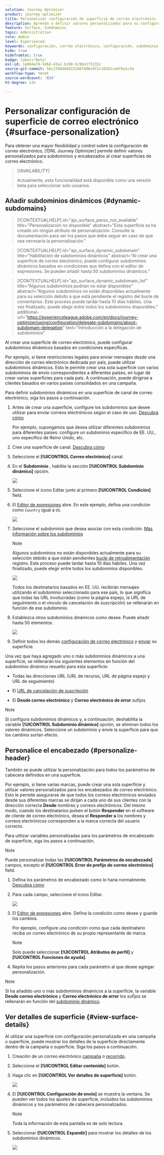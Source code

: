 ```yaml
---
solution: Journey Optimizer
product: journey optimizer
title: Personalizar configuración de superficie de correo electrónico
description: Aprenda a definir valores personalizados para su configuración en el nivel de superficie de canal de correo electrónico
feature: Surface, Subdomains
topic: Administration
role: Admin
level: Experienced
keywords: configuración, correo electrónico, configuración, subdominio
hide: true
hidefromtoc: true
badge: label="Beta"
exl-id: 1e004a76-5d6d-43a1-b198-5c9b41f5332c
source-git-commit: 56c2708408d15286f008c9f2c16581ce0f0a1c4e
workflow-type: tm+mt
source-wordcount: '824'
ht-degree: 13%

---
```


# Personalizar configuración de superficie de correo electrónico {#surface-personalization}

Para obtener una mayor flexibilidad y control sobre la configuración de correo electrónico, [!DNL Journey Optimizer] permite definir valores personalizados para subdominios y encabezados<!--and URL tracking parameters--> al crear superficies de correo electrónico.

>[!AVAILABILITY]
>
>Actualmente, esta funcionalidad está disponible como una versión beta para seleccionar solo usuarios. <!--To join the beta program, contact Adobe Customer Care.-->

## Añadir subdominios dinámicos {#dynamic-subdomains}

>[!CONTEXTUALHELP]
>id="ajo_surface_perso_not_available"
>title="Personalización no disponible"
>abstract="Esta superficie se ha creado sin ningún atributo de personalización. Consulte la documentación para ver los pasos que debe seguir en caso de que sea necesaria la personalización."

>[!CONTEXTUALHELP]
>id="ajo_surface_dynamic_subdomain"
>title="Habilitación de subdominios dinámicos"
>abstract="Al crear una superficie de correo electrónico, puede configurar subdominios dinámicos basados en condiciones que defina con el editor de expresiones. Se pueden añadir hasta 50 subdominios dinámicos."

>[!CONTEXTUALHELP]
>id="ajo_surface_dynamic_subdomain_list"
>title="Algunos subdominios podrían no estar disponibles"
>abstract="Algunos subdominios no están disponibles actualmente para su selección debido a que está pendiente el registro del bucle de comentarios. Este proceso puede tardar hasta 10 días hábiles. Una vez finalizado, puede elegir entre todos los subdominios disponibles."
>additional-url="https://experienceleague.adobe.com/en/docs/journey-optimizer/using/configuration/delegate-subdomains/about-subdomain-delegation" text="Introducción a la delegación de subdominios"

Al crear una superficie de correo electrónico, puede configurar subdominios dinámicos basados en condiciones específicas.

Por ejemplo, si tiene restricciones legales para enviar mensajes desde una dirección de correo electrónico dedicada por país, puede utilizar subdominios dinámicos. Esto le permite crear una sola superficie con varios subdominios de envío correspondientes a diferentes países, en lugar de crear varias superficies para cada país. A continuación, puede dirigirse a clientes basados en varios países consolidados en una campaña.

Para definir subdominios dinámicos en una superficie de canal de correo electrónico, siga los pasos a continuación.

1. Antes de crear una superficie, configure los subdominios que desee utilizar para enviar correos electrónicos según el caso de uso. [Descubra cómo](../configuration/about-subdomain-delegation.md)

   Por ejemplo, supongamos que desea utilizar diferentes subdominios para diferentes países: configure un subdominio específico de EE. UU., uno específico de Reino Unido, etc.

1. Cree una superficie de canal. [Descubra cómo](../configuration/channel-surfaces.md)

1. Seleccione el **[!UICONTROL Correo electrónico]** canal.

1. En el **Subdominio** , habilite la sección **[!UICONTROL Subdominio dinámico]** opción.

   ![](assets/surface-email-dynamic-subdomain.png)

1. Seleccione el icono Editar junto al primero **[!UICONTROL Condición]** field.

1. El [Editor de expresiones](../personalization/personalization-build-expressions.md) abre. En este ejemplo, defina una condición como `Country` igual a `US`.

   ![](assets/surface-email-edit-condition.png)

1. Seleccione el subdominio que desea asociar con esta condición. [Más información sobre los subdominios](../configuration/about-subdomain-delegation.md)

   >[!NOTE]
   >
   >Algunos subdominios no están disponibles actualmente para su selección debido a que están pendientes [bucle de retroalimentación](../reports/deliverability.md#feedback-loops) registro. Este proceso puede tardar hasta 10 días hábiles. Una vez finalizado, puede elegir entre todos los subdominios disponibles. <!--where FL registration happens? is it when delegating a subdomain and you're awaiting from subdomain validation? or is it on ISP side only?-->

   ![](assets/surface-email-select-subdomain.png)

   Todos los destinatarios basados en EE. UU. recibirán mensajes utilizando el subdominio seleccionado para ese país, lo que significa que todas las URL involucradas (como la página espejo, la URL de seguimiento o el vínculo de cancelación de suscripción) se rellenarán en función de ese subdominio.

1. Establezca otros subdominios dinámicos como desee. Puede añadir hasta 50 elementos.

   ![](assets/surface-email-add-dynamic-subdomain.png)

   <!--Select the [IP pool](../configuration/ip-pools.md) to associate with the surface. [Learn more](email-settings.md#subdomains-and-ip-pools)-->

1. Definir todos los demás [configuración de correo electrónico](email-settings.md) y [enviar](../configuration/channel-surfaces.md#create-channel-surface) su superficie.

Una vez que haya agregado uno o más subdominios dinámicos a una superficie, se rellenarán los siguientes elementos en función del subdominio dinámico resuelto para esta superficie:

* Todas las direcciones URL (URL de recurso, URL de página espejo y URL de seguimiento)

* El [URL de cancelación de suscripción](email-settings.md#list-unsubscribe)

* El **Desde correo electrónico** y **Correo electrónico de error** sufijos

>[!NOTE]
>
>Si configura subdominios dinámicos y, a continuación, deshabilita la variable **[!UICONTROL Subdominio dinámico]** opción, se eliminan todos los valores dinámicos. Seleccione un subdominio y envíe la superficie para que los cambios surtan efecto.

## Personalice el encabezado {#personalize-header}

También se puede utilizar la personalización para todos los parámetros de cabecera definidos en una superficie.

Por ejemplo, si tiene varias marcas, puede crear una sola superficie y utilizar valores personalizados para los encabezados de correo electrónico. Esto le permite asegurarse de que todos los correos electrónicos enviados desde sus diferentes marcas se dirijan a cada uno de sus clientes con la dirección correcta **Desde** nombres y correos electrónicos. Del mismo modo, cuando los destinatarios pulsen el botón **Responder** en el software de cliente de correo electrónico, desea el **Responder a** los nombres y correos electrónicos corresponden a la marca correcta del usuario correcto.

Para utilizar variables personalizadas para los parámetros de encabezado de superficie, siga los pasos a continuación.

>[!NOTE]
>
>Puede personalizar todas las **[!UICONTROL Parámetros de encabezado]** campos, excepto el **[!UICONTROL Error de prefijo de correo electrónico]** field.


1. Defina los parámetros de encabezado como lo haría normalmente. [Descubra cómo](email-settings.md#email-header)

1. Para cada campo, seleccione el icono Editar.

   ![](assets/surface-email-personalize-header.png)

1. El [Editor de expresiones](../personalization/personalization-build-expressions.md) abre. Defina la condición como desee y guarde los cambios.

   Por ejemplo, configure una condición como que cada destinatario reciba un correo electrónico de su propio representante de marca.

   >[!NOTE]
   >
   >Solo puede seleccionar **[!UICONTROL Atributos de perfil]** y **[!UICONTROL Funciones de ayuda]**.

1. Repita los pasos anteriores para cada parámetro al que desee agregar personalización.

>[!NOTE]
>
>Si ha añadido uno o más subdominios dinámicos a la superficie, la variable **Desde correo electrónico** y **Correo electrónico de error** los sufijos se rellenarán en función del [subdominio dinámico](#dynamic-subdomains).

<!--
## Use personalized URL tracking {#personalize-url-tracking}

To use personalized URL tracking prameters, follow the steps below.

1. Select the profile attribute of your choice from the expression editor.

1. Repeat the steps above for each tracking parameter you want to personalize.

Now when the email is sent out, this parameter will be automatically appended to the end of the URL. You can then capture this parameter in web analytics tools or in performance reports.
-->

## Ver detalles de superficie {#view-surface-details}

Al utilizar una superficie con configuración personalizada en una campaña o superficie, puede mostrar los detalles de la superficie directamente dentro de la campaña o superficie. Siga los pasos a continuación.

1. Creación de un correo electrónico [campaña](../campaigns/create-campaign.md) o [recorrido](../building-journeys/journey-gs.md).

1. Seleccione el **[!UICONTROL Editar contenido]** botón.

1. Haga clic en **[!UICONTROL Ver detalles de superficie]** botón.

   ![](assets/campaign-view-surface-details.png)

1. El **[!UICONTROL Configuración de envío]** se muestra la ventana. Se pueden ver todos los ajustes de superficie, incluidos los subdominios dinámicos y los parámetros de cabecera personalizados.

   >[!NOTE]
   >
   >Toda la información de esta pantalla es de solo lectura.

1. Seleccionar **[!UICONTROL Expandir]** para mostrar los detalles de los subdominios dinámicos.

   ![](assets/campaign-delivery-settings-subdomain-expand.png)
